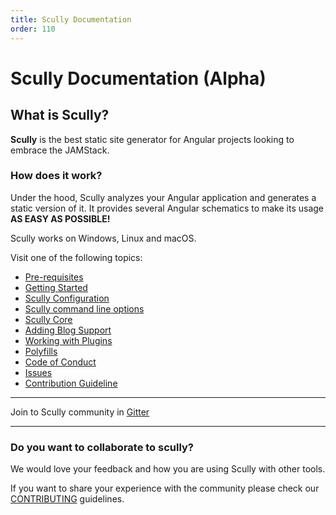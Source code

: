 ```yaml
---
title: Scully Documentation
order: 110
---
```


# Scully Documentation (Alpha)

## What is Scully?

**Scully** is the best static site generator for Angular projects looking to embrace the JAMStack.

### How does it work?

Under the hood, Scully analyzes your Angular application and generates a static version of it. It provides several Angular schematics to make its usage **AS EASY AS POSSIBLE!**

Scully works on Windows, Linux and macOS.

Visit one of the following topics:

- [Pre-requisites](pre-requisites.md)
- [Getting Started](getting-started.md)
- [Scully Configuration](scully-configuration.md)
- [Scully command line options](./scully-cmd-line.md)
- [Scully Core](./scully-lib-core.md)
- [Adding Blog Support](blog.md)
- [Working with Plugins](plugins.md)
- [Polyfills](polyfills.md)
- [Code of Conduct](CODE_OF_CONDUCT.md)
- [Issues](issues.md)
- [Contribution Guideline](../CONTRIBUTING.md)

---

Join to Scully community in [Gitter](https://gitter.im/scullyio/community)

---

### Do you want to collaborate to scully?

We would love your feedback and how you are using Scully with other tools.

If you want to share your experience with the community please check our [CONTRIBUTING](../CONTRIBUTING.md) guidelines.
